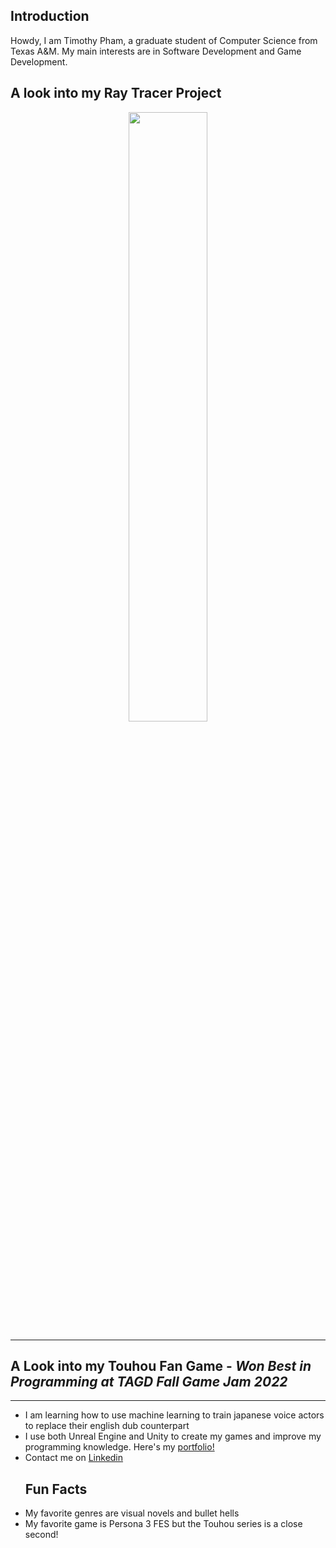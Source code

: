 ## Introduction
Howdy, I am Timothy Pham, a graduate student of Computer Science from Texas A&M. My main interests are in Software Development and Game Development.
<!---
YUMGUY/YUMGUY is a ✨ special ✨ repository because its `README.md` (this file) appears on your GitHub profile.
You can click the Preview link to take a look at your changes.
--->


## A look into my Ray Tracer Project
<p align="center">
<img src="https://github.com/YUMGUY/CPU-based-Ray-Tracer/assets/81205938/cffe4845-2249-47b2-82ea-7e8a170cfb8c" width =50%> 
</p>
<hr></hr>

## A Look into my Touhou Fan Game - _Won Best in Programming at TAGD Fall Game Jam 2022_

<hr></hr>

- I am learning how to use machine learning to train japanese voice actors to replace their english dub counterpart
- I use both Unreal Engine and Unity to create my games and improve my programming knowledge. Here's my [portfolio!](https://timothytipham.wixsite.com/y-timothy-pham-g)
- Contact me on [Linkedin](https://www.linkedin.com/in/timothy-pham-13b269223/)
  ## Fun Facts
- My favorite genres are visual novels and bullet hells
- My favorite game is Persona 3 FES but the Touhou series is a close second!
